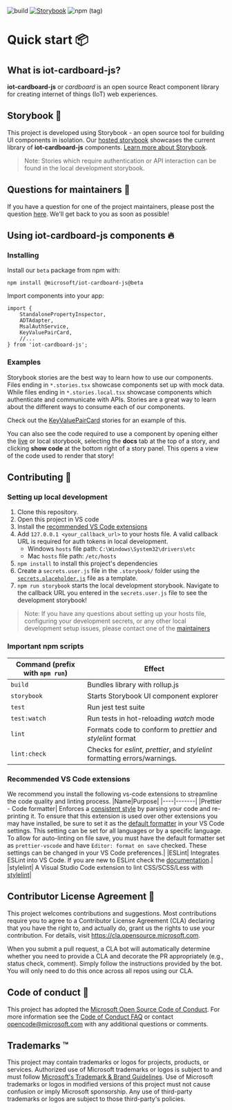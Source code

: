 ![build](https://github.com/microsoft/iot-cardboard-js/workflows/build/badge.svg?branch=main) [![Storybook](https://cdn.jsdelivr.net/gh/storybookjs/brand@master/badge/badge-storybook.svg)](https://main--601c6b2fcd385c002100f14c.chromatic.com) ![npm (tag)](https://img.shields.io/npm/v/@microsoft/iot-cardboard-js/beta)
# Quick start 📦
## What is **iot-cardboard-js**?
**iot-cardboard-js** or *cardboard* is an open source React component library for creating internet of things (IoT) web experiences.


## Storybook 📖
This project is developed using Storybook - an open source tool for building UI components in isolation.  Our [hosted storybook](https://main--601c6b2fcd385c002100f14c.chromatic.com) showcases the current library of **iot-cardboard-js** components.  [Learn more about Storybook](https://storybook.js.org/).
> Note: Stories which require authentication or API interaction can be found in the local development storybook. 

## Questions for maintainers 🙏
If you have a question for one of the project maintainers, please post the question [here](https://github.com/microsoft/iot-cardboard-js/discussions/categories/q-a).  We'll get back to you as soon as possible!
## Using **iot-cardboard-js** components 🔥
### Installing
Install our `beta` package from npm with:

`npm install @microsoft/iot-cardboard-js@beta`

Import components into your app:
``` tsx
import {
    StandalonePropertyInspector,
    ADTAdapter,
    MsalAuthService,
    KeyValuePairCard,
    //...
} from 'iot-cardboard-js';
```

### Examples

Storybook stories are the best way to learn how to use our components.  Files ending in `*.stories.tsx` showcase components set up with mock data.  While files ending in `*.stories.local.tsx` showcase components which authenticate and communicate with APIs. Stories are a great way to learn about the different ways to consume each of our components.

Check out the [KeyValuePairCard](src/Cards/KeyValuePairCard/Consume/KeyValuePairCard.stories.tsx) stories for an example of this.

You can also see the code required to use a component by opening either the [live](https://601c6b2fcd385c002100f14c-exzabxrkak.chromatic.com/?path=/docs/keyvaluepaircard-consume--mock) or local storybook, selecting the **docs** tab at the top of a story, and clicking **show code** at the bottom right of a story panel.  This opens a view of the code used to render that story!
## Contributing 🚀
### Setting up local development
1. Clone this repository.
2. Open this project in VS code
3. Install the [recommended VS Code extensions](#recommended-vs-code-extensions)
4. Add `127.0.0.1 <your_callback_url>` to your hosts file.  A valid callback URL is required for auth tokens in local development.
    - Windows `hosts` file path: `C:\Windows\System32\drivers\etc`
    - Mac `hosts` file path: `/etc/hosts`
5. `npm install` to install this project's dependencies
7.  Create a `secrets.user.js` file in the `.storybook/` folder using the [`secrets.placeholder.js`](.storybook/secrets.placeholder.js) file as a template.
8. `npm run storybook` starts the local development storybook.  Navigate to the callback URL you entered in the `secrets.user.js` file to see the development storybook!

> Note: If you have any questions about setting up your hosts file, configuring your development secrets, or any other local development setup issues, please contact one of the [maintainers](#questions-for-maintainers-🙏)

### Important npm scripts
|Command (prefix with `npm run`)|Effect|
|----|-------|
|`build`|Bundles library with rollup.js|
|`storybook`|Starts Storybook UI component explorer|
|`test`| Run jest test suite|
|`test:watch`| Run tests in hot-reloading *watch* mode|
|`lint`| Formats code to conform to *prettier* and *stylelint* format|
|`lint:check`| Checks for *eslint*, *prettier*, and *stylelint* formatting errors/warnings.|

### Recommended VS Code extensions
We recommend you install the following vs-code extensions to streamline the code quality and linting process.
|Name|Purpose|
|----|-------|
|Prettier - Code formatter| Enforces a [consistent style](https://prettier.io/docs/en/why-prettier.html) by parsing your code and re-printing it. To ensure that this extension is used over other extensions you may have installed, be sure to set it as the [default formatter](https://github.com/prettier/prettier-vscode#default-formatter) in your VS Code settings. This setting can be set for all languages or by a specific language. To allow for auto-linting on file save, you must have the default formatter set as `prettier-vscode` and have `Editor: format on save` checked.  These settings can be changed in your VS Code preferences.|
|ESLint| Integrates ESLint into VS Code. If you are new to ESLint check the [documentation](https://eslint.org/).|
|stylelint| A Visual Studio Code extension to lint CSS/SCSS/Less with [stylelint](https://stylelint.io/)|

## Contributor License Agreement 📃

This project welcomes contributions and suggestions.  Most contributions require you to agree to a
Contributor License Agreement (CLA) declaring that you have the right to, and actually do, grant us
the rights to use your contribution. For details, visit https://cla.opensource.microsoft.com.

When you submit a pull request, a CLA bot will automatically determine whether you need to provide
a CLA and decorate the PR appropriately (e.g., status check, comment). Simply follow the instructions
provided by the bot. You will only need to do this once across all repos using our CLA.


## Code of conduct 📏

This project has adopted the [Microsoft Open Source Code of Conduct](https://opensource.microsoft.com/codeofconduct/).
For more information see the [Code of Conduct FAQ](https://opensource.microsoft.com/codeofconduct/faq/) or
contact [opencode@microsoft.com](mailto:opencode@microsoft.com) with any additional questions or comments.

## Trademarks ™️

This project may contain trademarks or logos for projects, products, or services. Authorized use of Microsoft 
trademarks or logos is subject to and must follow 
[Microsoft's Trademark & Brand Guidelines](https://www.microsoft.com/en-us/legal/intellectualproperty/trademarks/usage/general).
Use of Microsoft trademarks or logos in modified versions of this project must not cause confusion or imply Microsoft sponsorship.
Any use of third-party trademarks or logos are subject to those third-party's policies.
